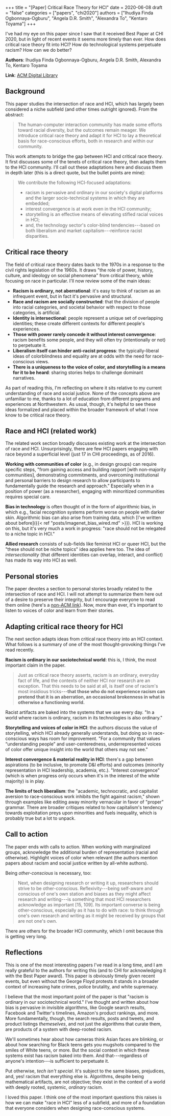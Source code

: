 +++
title = "[Paper] Critical Race Theory for HCI"
date = 2020-06-08
draft = "false"
categories = ["papers", "chi2020"]
authors = ["Ihudiya Finda Ogbonnaya-Ogburu", "Angela D.R. Smith", "Alexandra To", "Kentaro Toyama"]
+++

I've had my eye on this paper since I saw that it received Best Paper at CHI 2020, but in light of recent events it seems more timely than ever. How does critical race theory fit into HCI? How do technological systems perpetuate racism? How can we do better?

<!--more-->

**Authors**: Ihudiya Finda Ogbonnaya-Ogburu, Angela D.R. Smith, Alexandra To, Kentaro Toyama

**Link**: [ACM Digital Library](https://dl.acm.org/doi/abs/10.1145/3313831.3376392)


## Background
This paper studies the intersection of race and HCI, which has largely been considered a niche subfield (and other times outright ignored). From the abstract:

> The human-computer interaction community has made some efforts toward racial diversity, but the outcomes remain meager. We introduce critical race theory and adapt it for HCI to lay a theoretical basis for race-conscious efforts, both in research and within our community. 

This work attempts to bridge the gap between HCI and critical race theory. It first discusses some of the tenets of critical race theory, then adapts them to the HCI community. I'll call out these adaptations here and discuss them in depth later (this is a direct quote, but the bullet points are mine):

> We contribute the following HCI-focused adaptations: 
> * racism is pervasive and ordinary in our society's digital platforms and the larger socio-technical systems in which they are embedded;
> * interest convergence is at work even in the HCI community;
> * storytelling is an effective means of elevating stifled racial voices in HCI;
> * and, the technology sector's color-blind tendencies---based on both liberalism and market capitalism---reinforce racist disparities.


## Critical race theory
The field of critical race theory dates back to the 1970s in a response to the civil rights legislation of the 1960s. It draws "the role of power, history, culture, and ideology on social phenomena" from critical theory, while focusing on race in particular. I'll now review some of the main ideas:
 * **Racism is ordinary, not aberrational**: it's easy to think of racism as an infrequent event, but in fact it's pervasive and structural. 
 * **Race and racism are socially constructed**: that the division of people into racial categories, and societal behavior with respect to those categories, is artificial.
 * **Identity is intersectional**: people represent a unique set of overlapping identities; these create different contexts for different people's experiences.
 * **Those with power rarely concede it without interest convergence**: racism benefits some people, and they will often try (intentionally or not) to perpetuate it.
 * **Liberalism itself can hinder anti-racist progress**: the typically-liberal ideas of colorblindness and equality are at odds with the need for race-conscious views.
 * **There is a uniqueness to the voice of color, and storytelling is a means for it to be heard**: sharing stories helps to challenge dominant narratives.

As part of reading this, I'm reflecting on where it sits relative to my current understanding of race and social justice. None of the concepts above are unfamiliar to me, thanks to a lot of education from different programs and experiences at Northwestern. As usual, though, it's helpful to see these ideas formalized and placed within the broader framework of what I now know to be critical race theory.


## Race and HCI (related work)
The related work section broadly discusses existing work at the intersection of race and HCI. Unsurprisingly, there are few HCI papers engaging with race beyond a superficial level (just 17 in CHI proceedings, as of 2016).

**Working with communities of color** (e.g., in design groups) can require specific steps, "from gaining access and building rapport [with non-majority communities], demonstrating commitments, and overcoming institutional and personal barriers to design research to allow participants to fundamentally guide the research and approach." Especially when in a position of power (as a researcher), engaging with minoritized communities requires special care.

**Bias in technology** is often thought of in the form of algorithmic bias, in which e.g., facial recognition systems perform worse on people with darker skin. Algorithmic bias can also arise from training data, which [I've written about before]({{< ref "posts/imagenet_bias_wired.md" >}}). HCI is working on this, but it's very much a work in progress: "race should not be relegated to a niche topic in HCI."

**Allied research** consists of sub-fields like feminist HCI or queer HCI, but the "these should not be niche topics" idea applies here too. The idea of *intersectionality* (that different identities can overlap, interact, and conflict) has made its way into HCI as well.


## Personal stories
The paper devotes a section to personal stories broadly related to the intersection of race and HCI. I will not attempt to summarize them here out of a desire to preserve their integrity, but I encourage everyone to read them online (here's a [non-ACM link](https://www.alexandrato.com/papers/Critical_Race_Theory_for_HCI.pdf)). Now, more than ever, it's important to listen to voices of color and learn from their stories. 


## Adapting critical race theory for HCI
The next section adapts ideas from critical race theory into an HCI context. What follows is a summary of one of the most thought-provoking things I've read recently.

**Racism is ordinary in our sociotechnical world**: this is, I think, the most important claim in the paper.

> Just as critical race theory asserts, racism is an ordinary, everyday fact of life, and the contexts of neither HCI nor research are an exception. That this needs to be said at all, is itself one of racism's most insidious tricks---**that those who do not experience racism can pretend that it is an aberration, an occasional brokenness in what is otherwise a functioning world.**

Racist artifacts are baked into the systems that we use every day. "In a world where racism is ordinary, racism in its technologies is also ordinary."

**Storytelling and voices of color in HCI**: the authors discuss the value of storytelling, which HCI already generally understands, but doing so in race-conscious ways has room for improvement. "For a community that values “understanding people” and user-centeredness, underrepresented voices of color offer unique insight into the world that others may not see."

**Interest convergence & material reality in HCI**: there's a gap between aspirations (to be inclusive, to promote D&I efforts) and outcomes (minority representation in HCI leadership, academia, etc.). "Interest convergence" (which is when progress only occurs when it's in the interest of the white majority) is in play.

**The limits of tech liberalism**: the "academic, technocratic, and capitalist aversion to race-conscious work inhibits the fight against racism," shown through examples like editing away minority vernacular in favor of "proper" grammar. There are broader critiques related to how capitalism's tendency towards exploitation preys upon minorities and fuels inequality, which is probably true but a lot to unpack.


## Call to action
The paper ends with calls to action. When working with marginalized groups, acknowledge the additional burden of representation (racial and otherwise). Highlight voices of color when relevant (the authors mention papers about racism and social justice written by all-white authors). 

Being *other-conscious* is necessary, too:

> Next, when designing research or writing it up, researchers should strive to be other-conscious. Reflexivity---being self-aware and conscious of one's own station and biases as they might affect research and writing---is something that most HCI researchers acknowledge as important [15, 109]. Its important converse is being other-conscious, especially as it has to do with race: to think through one's own research and writing as it might be received by groups that are not one's own.

There are others for the broader HCI community, which I omit because this is getting very long.


## Reflections
This is one of the most interesting papers I've read in a long time, and I am really grateful to the authors for writing this (and to CHI for acknowledging it with the Best Paper award). This paper is obviously timely given recent events, but even without the George Floyd protests it stands in a broader context of increasing hate crimes, police brutality, and white supremacy.

I believe that the most important point of the paper is that "racism is ordinary in our sociotechnical world." I've thought and written about how bias is pervasive in invisible algorithms, like Google search results, Facebook and Twitter's timelines, Amazon's product rankings, and more. More fundamentally, though, the search results, posts and tweets, and product listings *themeselves*, and not just the algorithms that curate them, are products of a system with deep-rooted racism.

We'll sometimes hear about how cameras think Asian faces are blinking, or about how searching for Black teens gets you mugshots compared to the smiles of White teens, or more. But the social context in which these systems exist has racism baked into them. And that---regardless of anyone's intention---is sufficient to perpetuate it.

Put otherwise, *tech isn't special*. It's subject to the same biases, prejudices, and, yes! racism that everything else is. Algorithms, despite being mathematical artifacts, are not objective; they exist in the context of a world with deeply rooted, systemic, *ordinary* racism.

I loved this paper. I think one of the most important questions this raises is how we can make "race in HCI" less of a subfield, and more of a foundation that everyone considers when designing race-conscious systems.
